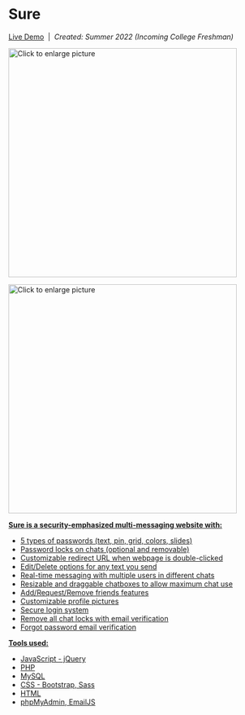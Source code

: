 # Sure

[Live Demo](https://drive.google.com/file/d/13nnKTg7-8vtTcfH8g6AGDbO4fOUHspUh/view)&nbsp;&nbsp;|&nbsp;&nbsp;<i>Created: Summer 2022 (Incoming College Freshman)</i>

<a href="https://drive.google.com/uc?export=view&id=1yZngPkWqGJpFQdjXTYDmkavlK6ijrx4J"><img src="https://drive.google.com/uc?export=view&id=1yZngPkWqGJpFQdjXTYDmkavlK6ijrx4J" style="width: 450px; max-width: 100%; height: auto" title="Click to enlarge picture" />
 
 <a href="https://drive.google.com/uc?export=view&id=1NLuEe_KhgtWI5UbjxEQjvpxgWZklQ6LB"><img src="https://drive.google.com/uc?export=view&id=1NLuEe_KhgtWI5UbjxEQjvpxgWZklQ6LB" style="width: 450px; max-width: 100%; height: auto" title="Click to enlarge picture" />

<b>Sure is a security-emphasized multi-messaging website with:</b>
 - 5 types of passwords (text, pin, grid, colors, slides)
 - Password locks on chats (optional and removable)
 - Customizable redirect URL when webpage is double-clicked
 - Edit/Delete options for any text you send
 - Real-time messaging with multiple users in different chats 
 - Resizable and draggable chatboxes to allow maximum chat use
 - Add/Request/Remove friends features
 - Customizable profile pictures
 - Secure login system
 - Remove all chat locks with email verification
 - Forgot password email verification
 
  <b>Tools used:</b>
  - JavaScript - jQuery
  - PHP
  - MySQL
  - CSS - Bootstrap, Sass
  - HTML
  - phpMyAdmin, EmailJS
